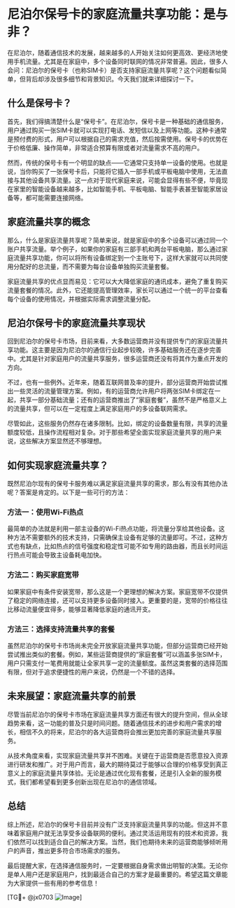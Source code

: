 # 尼泊尔保号卡的家庭流量共享功能：是与非？

在尼泊尔，随着通信技术的发展，越来越多的人开始关注如何更高效、更经济地使用手机流量。尤其是在家庭中，多个设备同时联网的情况非常普遍。因此，很多人会问：尼泊尔的保号卡（也称SIM卡）是否支持家庭流量共享呢？这个问题看似简单，但背后却涉及很多细节和背景知识。今天我们就来详细探讨一下。

## 什么是保号卡？

首先，我们得搞清楚什么是“保号卡”。在尼泊尔，保号卡是一种基础的通信服务，用户通过购买一张SIM卡就可以实现打电话、发短信以及上网等功能。这种卡通常是预付费的形式，用户可以根据自己的需求充值，然后按需使用。保号卡的优势在于价格低廉、操作简单，非常适合预算有限或者对流量需求不高的用户。

然而，传统的保号卡有一个明显的缺点——它通常只支持单一设备的使用。也就是说，当你购买了一张保号卡后，只能将它插入一部手机或平板电脑中使用，无法直接与其他设备共享流量。这一点对于现代家庭来说，可能会显得有些不便，毕竟现在家里的智能设备越来越多，比如智能手机、平板电脑、智能手表甚至智能家居设备等，都可能需要连接网络。

## 家庭流量共享的概念

那么，什么是家庭流量共享呢？简单来说，就是家庭中的多个设备可以通过同一个账户共享流量。举个例子，如果你的家庭有三部手机和两台平板电脑，那么通过家庭流量共享功能，你可以将所有设备绑定到一个主账号下，这样大家就可以共同使用分配好的总流量，而不需要为每台设备单独购买流量套餐。

家庭流量共享的优点显而易见：它可以大大降低家庭的通讯成本，避免了重复购买流量套餐的情况。此外，它还能提高管理效率，家长可以通过一个统一的平台查看每个设备的使用情况，并根据实际需求调整流量分配。

## 尼泊尔保号卡的家庭流量共享现状

回到尼泊尔的保号卡市场，目前来看，大多数运营商并没有提供专门的家庭流量共享功能。这主要是因为尼泊尔的通信行业起步较晚，许多基础服务还在逐步完善中。尤其是针对家庭用户的流量共享服务，很多运营商还没有将其作为重点开发的方向。

不过，也有一些例外。近年来，随着互联网普及率的提升，部分运营商开始尝试推出一些灵活的流量管理方案。例如，有的运营商允许用户将两张SIM卡绑定在一起，共享一部分基础流量；还有的运营商推出了“家庭套餐”，虽然不是严格意义上的流量共享，但可以在一定程度上满足家庭用户的多设备联网需求。

尽管如此，这些服务仍然存在诸多限制。比如，绑定的设备数量有限，共享的流量额度较低，且操作流程相对复杂。对于那些希望全面实现家庭流量共享的用户来说，这些解决方案显然还不够理想。

## 如何实现家庭流量共享？

既然尼泊尔现有的保号卡服务难以满足家庭流量共享的需求，那么有没有其他办法呢？答案是肯定的。以下是一些可行的方法：

### 方法一：使用Wi-Fi热点

最简单的办法就是利用一部主设备的Wi-Fi热点功能，将流量分享给其他设备。这种方法不需要额外的技术支持，只需确保主设备有足够的流量即可。不过，这种方式也有缺点，比如热点的信号强度和稳定性可能不如专用的路由器，而且长时间运行热点可能会导致主设备耗电加快。

### 方法二：购买家庭宽带

如果家庭中有条件安装宽带，那么这是一个更理想的解决方案。家庭宽带不仅提供了稳定的网络连接，还可以支持更多设备同时接入。更重要的是，宽带的价格往往比移动流量便宜得多，能够显著降低家庭的通讯开支。

### 方法三：选择支持流量共享的套餐

虽然尼泊尔的保号卡市场尚未完全开放家庭流量共享功能，但部分运营商已经开始尝试推出类似的套餐。例如，某些运营商提供的“家庭套餐”可以涵盖多张SIM卡，用户只需支付一笔费用就能让全家共享一定的流量额度。虽然这类套餐的选择范围有限，但对于追求便捷性的用户来说，仍然是一个不错的选择。

## 未来展望：家庭流量共享的前景

尽管当前尼泊尔的保号卡市场在家庭流量共享方面还有很大的提升空间，但从全球趋势来看，这一功能的普及只是时间问题。随着通信技术的进步和用户需求的增长，相信不久的将来，尼泊尔的各大运营商将会推出更加完善的家庭流量共享服务。

从技术角度来看，实现家庭流量共享并不困难。关键在于运营商是否愿意投入资源进行研发和推广。对于用户而言，最大的期待莫过于能够以合理的价格享受到真正意义上的家庭流量共享体验。无论是通过优化现有套餐，还是引入全新的服务模式，我们都希望看到更多创新出现在尼泊尔的通信领域。

## 总结

综上所述，尼泊尔的保号卡目前并没有广泛支持家庭流量共享的功能。但这并不意味着家庭用户就无法享受多设备联网的便利。通过灵活运用现有的技术和资源，我们依然可以找到适合自己的解决方案。当然，我们也期待未来的运营商能够倾听用户的声音，推出更多符合市场需求的服务。

最后提醒大家，在选择通信服务时，一定要根据自身需求做出明智的决策。无论你是单人用户还是家庭用户，找到最适合自己的方案才是最重要的。希望这篇文章能为大家提供一些有用的参考信息！

[TG💪+ @jx0703 ![Image](https://github.com/user-attachments/assets/dbca1d08-cadb-493c-b0ec-ad6f7a83f270)]